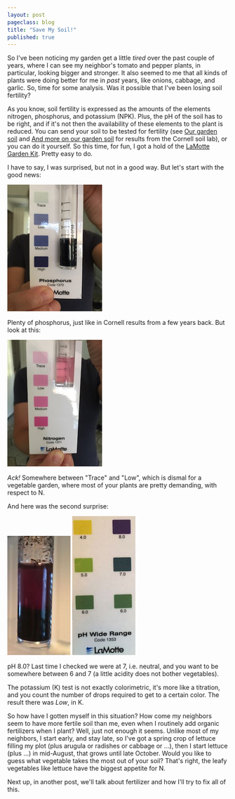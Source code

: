 ```yaml
---
layout: post
pageclass: blog
title: "Save My Soil!"
published: true
---
```

So I've been noticing my garden get a little *tired* over the past couple of years, where I can see my neighbor's tomato and pepper plants, in particular, looking bigger and stronger. It also seemed to me that all kinds of plants were doing better for me in *past* years, like onions, cabbage, and garlic. So, time for some analysis. Was it possible that I've been losing soil fertility?

As you know, soil fertility is expressed as the amounts of the elements nitrogen, phosphorus, and potassium (NPK). Plus, the pH of the soil has to be right, and if it's not then the availability of these elements to the plant is reduced. You can send your soil to be tested for fertility (see [Our garden soil](http://nyackcommunitygarden.info/blog/our-garden-soil) and [And more on our garden soil](http://nyackcommunitygarden.info/blog/and-more-on-our-garden-soil) for results from the Cornell soil lab), or you can do it yourself. So this time, for fun, I got a hold of the [LaMotte Garden Kit](http://www.lamotte.com/en/soil/multiparameter-outfits/5679-01.html). Pretty easy to do.

I have to say, I was surprised, but not in a good way. But let's start with the good news:

![Soil phosphorus result](/images/phosphorus_0654.jpg)

Plenty of phosphorus, just like in Cornell results from a few years back. But look at this:

![Soil nitrogen result](/images/nitrogen_0653.jpg)

*Ack!* Somewhere between "Trace" and "Low", which is dismal for a vegetable garden, where most of your plants are pretty demanding, with respect to N.

And here was the second surprise:

![Soil pH result](/images/pH_tube_0692.JPG)
![Soil pH table](/images/pH_colors_0695.JPG)

pH 8.0? Last time I checked we were at 7, i.e. neutral, and you want to be somewhere between 6 and 7 (a little acidity does not bother vegetables).

The potassium (K) test is not exactly colorimetric, it's more like a titration, and you count the number of drops required to get to a certain color. The result there was *Low*, in K.

So how have I gotten myself in this situation? How come my neighbors seem to have more fertile soil than me, even when I routinely add organic fertilizers when I plant? Well, just not enough it seems. Unlike most of my neighbors, I start early, and stay late, so I've got a spring crop of lettuce filling my plot (plus arugula or radishes or cabbage or ...), then I start lettuce (plus ...) in mid-August, that grows until late October. Would you like to guess what vegetable takes the most out of your soil? That's right, the leafy vegetables like lettuce have the biggest appetite for N.

Next up, in another post, we'll talk about fertilizer and how I'll try to fix all of this.
